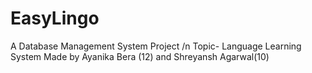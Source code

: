 # EasyLingo
A Database Management System Project /n
Topic- Language Learning System
Made by Ayanika Bera (12) and Shreyansh Agarwal(10)
